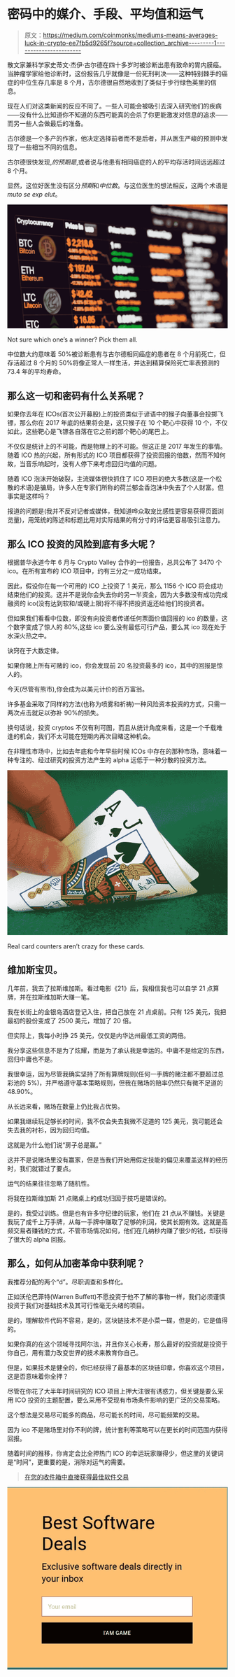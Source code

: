 # 密码中的媒介、手段、平均值和运气

> 原文：<https://medium.com/coinmonks/mediums-means-averages-luck-in-crypto-ee7fb5d9265f?source=collection_archive---------1----------------------->

散文家兼科学家史蒂文·杰伊·古尔德在四十多岁时被诊断出患有致命的胃内膜癌。当肿瘤学家给他诊断时，这份报告几乎就像是一份死刑判决——这种特别棘手的癌症的中位生存几率是 8 个月，古尔德很自然地收到了类似于步行绿色英里的信息。

现在人们对这类新闻的反应不同了。一些人可能会被吸引去深入研究他们的疾病——没有什么比知道你不知道的东西可能真的会杀了你更能激发对信息的追求——而另一些人会做最后的准备。

古尔德是一个多产的作家，他决定选择前者而不是后者，并从医生严峻的预测中发现了一些相当不同的信息。

古尔德很快发现,*的预期是*,或者说与他患有相同癌症的人的平均存活时间远远超过 8 个月。

显然，这位好医生没有区分*预期*和*中位数*。与这位医生的想法相反，这两个术语是*muto se exp elut*。

![](img/5c8fdcc3af094937ab462dc924eb7cdd.png)

Not sure which one’s a winner? Pick them all.

中位数大约意味着 50%被诊断患有与古尔德相同癌症的患者在 8 个月前死亡，但存活超过 8 个月的 50%将像正常人一样生活，并达到精算保险死亡率表预测的 73.4 年的平均寿命。

## 那么这一切和密码有什么关系呢？

如果你去年在 ICOs(首次公开募股)上的投资类似于谚语中的猴子向董事会投掷飞镖，那么你在 2017 年底的结果将会是，这只猴子在 10 个靶心中获得 10 个，不仅如此，这些靶心是飞镖各自落在它之前的那个靶心的尾巴上。

不仅仅是统计上的不可能，而是物理上的不可能。但这正是 2017 年发生的事情。随着 ICO 热的兴起，所有形式的 ICO 项目都获得了投资回报的倍数，然而不知何故，当音乐响起时，没有人停下来考虑回归均值的问题。

随着 ICO 泡沫开始破裂，主流媒体很快抓住了 ICO 项目的绝大多数(这是一个松散的术语)是骗局，许多人在专家们所称的荷兰郁金香泡沫中失去了个人财富。但事实是这样吗？

报道的问题是(我并不反对记者或媒体，我知道哗众取宠比感性更容易获得页面浏览量)，用笼统的陈述和标题比用对实际结果的有分寸的评估更容易吸引注意力。

## 那么 ICO 投资的风险到底有多大呢？

根据普华永道今年 6 月与 Crypto Valley 合作的一份报告，总共公布了 3470 个 ico。在所有宣布的 ICO 项目中，约有三分之一成功结束。

因此，假设你在每一个可用的 ICO 上投资了 1 美元，那么 1156 个 ICO 将会成功结束他们的投资。这并不是说你会失去你的另一半资金，因为大多数没有成功完成融资的 ico(没有达到软和/或硬上限)将不得不把投资返还给他们的投资者。

但如果我们看看中位数，即没有向投资者传递任何票面价值回报的 ico 的数量，这个数字变成了惊人的 80%,这些 ico 要么没有最低可行产品，要么其 ico 现在处于水深火热之中。

诀窍在于大数定律。

如果你赌上所有可赌的 ico，你会发现前 20 名投资最多的 ico，其中的回报是惊人的。

今天(尽管有熊市),你会成为以美元计价的百万富翁。

许多基金采取了同样的方法(也称为喷雾和祈祷)一种风险资本投资的方式，只需一两次点击就足以弥补 90%的损失。

换句话说，投资 cryptos 不仅有利可图，而且从统计角度来看，这是一个千载难逢的机会，我们不太可能在短期内再次目睹这种机会。

在非理性市场中，比如去年底和今年早些时候 ICOs 中存在的那种市场，意味着一种专注的、经过研究的投资方法产生的 alpha 远低于一种分散的投资方法。

![](img/ee89a5e080f999045ea8f4d7fe5b9a92.png)

Real card counters aren’t crazy for these cards.

## 维加斯宝贝。

几年前，我去了拉斯维加斯。看过电影《21》后，我相信我也可以自学 21 点算牌，并在拉斯维加斯大赚一笔。

我在长街上的金银岛酒店登记入住，把自己放在 21 点桌前。只有 125 美元，我把最初的股份变成了 2500 美元，增加了 20 倍。

但实际上，我每小时挣 25 美元，仅仅是内华达州最低工资的两倍。

我分享这些信息不是为了炫耀，而是为了承认我是幸运的。中庸不是给定的东西，回归中庸也不是。

我很幸运，因为尽管我确实坚持了所有算牌规则(任何一手牌的赌注都不要超过总彩池的 5%)，并严格遵守基本策略规则，但我在赌场的赔率仍然只有微不足道的 48.90%。

从长远来看，赌场在数量上仍比我占优势。

如果我继续玩足够长的时间，我不仅会失去我微不足道的 125 美元，我可能还会失去我的衬衫，因为回归均值。

这就是为什么他们说“房子总是赢。”

这并不是说赌场里没有赢家，但是当我们开始用假定技能的偏见来覆盖这样的经历时，我们就错过了要点。

运气的结果往往忽略了随机性。

将我在拉斯维加斯 21 点赌桌上的成功归因于技巧是错误的。

是的，我受过训练。但是也有许多守纪律的玩家，他们在 21 点从不赚钱。关键是我玩了成千上万手牌，从每一手牌中赚取了足够的利润，使其长期有效。这就是高频交易者赚钱的方式，不管市场情况如何，他们在几纳秒内赚了很少的钱，却获得了很大的 alpha 回报。

## 那么，如何从加密革命中获利呢？

我推荐分配的两个“d”。尽职调查和多样化。

正如沃伦巴菲特(Warren Buffett)不愿投资于他不了解的事物一样，我们必须谨慎投资于我们对基础技术及其可行性毫无头绪的项目。

是的，理解软件代码不容易，是的，区块链技术不是小菜一碟，但是的，它是值得的。

如果你真的在这个领域寻找阿尔法，并且你关心长寿，那么最好的投资就是投资于你自己，用有潜力改变世界的技术来教育你自己。

但是，如果技术是健全的，你已经获得了最基本的区块链印章，你喜欢这个项目，这是否意味着你全押？

尽管在你花了大半年时间研究的 ICO 项目上押大注很有诱惑力，但关键是要么采用 ICO 投资的主题配置，要么采用不受现有市场条件影响的更广泛的交易策略。

这个想法是交易尽可能多的商品，尽可能长的时间，尽可能频繁的交易。

因为 ico 不是赌场里对你不利的牌，统计套利等策略可以在更长的时间范围内获得回报。

随着时间的推移，你肯定会比全押热门 ICO 的幸运玩家赚得少，但这里的关键词是“时间”，更重要的是，消除对运气的需要。

> [在您的收件箱中直接获得最佳软件交易](https://coincodecap.com/?utm_source=coinmonks)

[![](img/7c0b3dfdcbfea594cc0ae7d4f9bf6fcb.png)](https://coincodecap.com/?utm_source=coinmonks)